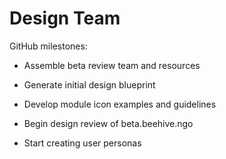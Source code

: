 # Design Team

GitHub milestones:

- Assemble beta review team and resources

- Generate initial design blueprint

- Develop module icon examples and guidelines

- Begin design review of beta.beehive.ngo

- Start creating user personas
